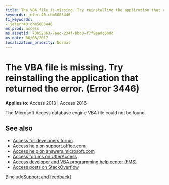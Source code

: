 ```yaml
---
title: The VBA file is missing. Try reinstalling the application that returned the error. (Error 3446)
keywords: jeterr40.chm5003446
f1_keywords:
- jeterr40.chm5003446
ms.prod: access
ms.assetid: 70b52363-7aec-234f-bbc8-f7f9eadc6bdd
ms.date: 06/08/2017
localization_priority: Normal
---
```



# The VBA file is missing. Try reinstalling the application that returned the error. (Error 3446)

  

**Applies to:** Access 2013 | Access 2016

The Microsoft Access database engine VBA file could not be found. 

## See also

- [Access for developers forum](https://social.msdn.microsoft.com/Forums/office/home?forum=accessdev)
- [Access help on support.office.com](https://support.office.com/search/results?query=Access)
- [Access help on answers.microsoft.com](https://answers.microsoft.com/)
- [Access forums on UtterAccess](https://www.utteraccess.com/forum/index.php?act=idx)
- [Access developer and VBA programming help center (FMS)](https://www.fmsinc.com/MicrosoftAccess/developer/)
- [Access posts on StackOverflow](https://stackoverflow.com/questions/tagged/ms-access)

[!include[Support and feedback](~/includes/feedback-boilerplate.md)]